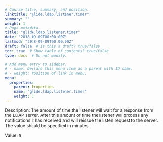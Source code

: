 ```yaml
---
# Course title, summary, and position.
linktitle: "glide.ldap.listener.timer"
summary: ""
weight: 1
# Page metadata.
title: "glide.ldap.listener.timer"
date: "2018-09-09T00:00:00Z"
lastmod: "2018-09-09T00:00:00Z"
draft: false  # Is this a draft? true/false
toc: true  # Show table of contents? true/false
type: docs  # Do not modify.

# Add menu entry to sidebar.
# - name: Declare this menu item as a parent with ID name.
# - weight: Position of link in menu.
menu:
  properties:
    parent: Properties
    name: "glide.ldap.listener.timer"
    weight: 1
---
```


Description: The amount of time the listener will wait for a response from the LDAP server.  After this amount of time the listener will process any notifications it has received and will reissue the listen request to the server.  The value should be specified in minutes.


Value: `5`